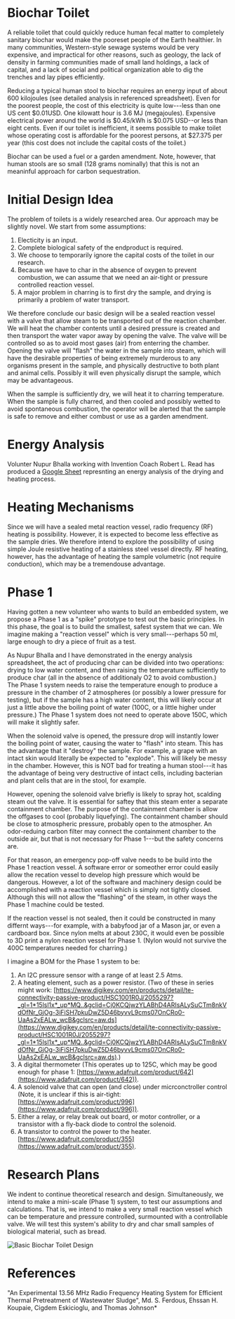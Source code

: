 # Biochar Toilet

A reliable toilet that could quickly reduce human fecal matter to completely sanitary biochar would make the pooreset people of the
Earth healthier. In many communities, Western-style sewage systems would be very expensive, and impractical for other reasons,
such as geology, the lack of density in farming communities made of small land holdings, a lack of capital, and a lack of
social and political organization able to dig the trenches and lay pipes efficiently.

Reducing a typical human stool to biochar requires an energy input of about 600 kilojoules (see detailed analysis in referenced spreadsheet).
Even for the poorest people, the cost of this electricity is quite low---less than one US cent \$0.01USD. One kilowatt hour is 3.6 MJ (megajoules).
Expensive electrical power around the world is $0.45/kWh is $0.075 USD--or less than eight cents. Even if our toilet is inefficient, it
seems possible to make toilet whose operating cost is affordable for the poorest persons, at $27.375 per year (this cost does not include
the capital costs of the toilet.)

Biochar can be used a fuel or a garden amendment. Note, however, that human stools are so small (128 grams nominally) that this is not an meaninful approach for carbon sequestration.


# Initial Design Idea
The problem of toilets is a widely researched area. Our approach may be slightly novel. We start from some assumptions:
1. Electicity is an input.
1. Complete biological safety of the endproduct is required.
1. We choose to temporarily ignore the capital costs of the toilet in our research.
1. Because we have to char in the absence of oxygen to prevent combustion, we can assume that we need an air-tight or pressure controlled
    reaction vessel.
1. A major problem in charring is to first dry the sample, and drying is primarily a problem of water transport.

We therefore conclude our basic design will be a sealed reaction vessel with a valve that allow steam to be transported out
of the reaction chamber. We will heat the chamber contents until a desired pressure is created and then transport the water
vapor away by opening the valve. The valve will be controlled so as to avoid most gases (air) from enterring the chamber.
Opening the valve will "flash" the water in the sample into steam, which will have the desirable properties of being
extremely murderous to any organisms present in the sample, and physically destructive to both plant and animal cells.
Possibly it will even physically disrupt the sample, which may be advantageous.

When the sample is sufficiently dry, we will heat it to charring temperature. When the sample is fully charred, and then cooled
and possibly wetted to avoid spontaneous combustion, the
operator will be alerted that the sample is safe to remove and either combust or use as a garden amendment.

# Energy Analysis

Volunter Nupur Bhalla working with Invention Coach Robert L. Read has produced a [Google Sheet](https://docs.google.com/spreadsheets/d/1ZwIqP0B2wM6QrpZTNiK1hNnNmIEIal7qxYdgEJz8Iog/edit?usp=sharing) represnting an energy analysis of the drying and heating process.



# Heating Mechanisms
Since we will have a sealed metal reaction vessel, radio frequency (RF) heating is possibility.
However, it is expected to become less effective as the sample dries.
We therefore intend to explore the possibility of using simple Joule resistive heating of a stainless steel vessel directly.
RF heating, however, has the advantage of heating the sample volumetric (not require conduction), which may be a tremendouse advantage.

# Phase 1

Having gotten a new volunteer who wants to build an embedded system, we propose a Phase 1 as a "spike" prototype to test out the basic principles.
In this phase, the goal is to build the smallest, safest system that we can. 
We imagine making a "reaction vessel" which is very small---perhaps 50 ml, large enough to dry a piece of fruit as a test.

As Nupur Bhalla and I have demonstrated in the energy analysis spreadsheet, the act of producing char can be divided into two operations:
drying to low water content, and then raising the temperature sufficiently to produce char (all in the absence of additionaly O2 to avoid
combustion.) The Phase 1 system needs to raise the temperature enough to produce a pressure in the chamber of 2 atmospheres (or possibly 
a lower pressure for testing), but if the sample has a high water content, this will likely occur at just a little above the boiling point 
of water (100C, or a little higher under pressure.) The Phase 1 system does not need to operate above 150C, which will make it slightly safer.

When the solenoid valve is opened, the pressure drop will instantly lower the boiling point of water, causing the water to "flash" into
steam. This has the advantage that it "destroy" the sample. For example, a grape with an intact skin would literally be expected to "explode". 
This will likely be messy in the chamber. However, this is NOT bad for treating a human stool---it has the advantage of being very 
destructive of intact cells, including bacterian and plant cells that are in the stool, for example.

However, opening the solenoid valve briefly is likely to spray hot, scalding steam out the valve. It is essential for saftey that this steam enter
a separate containment chamber. The purpose of the containment chamber is allow the offgases to cool (probably liquefying). The containment 
chamber should be close to atmospheric pressure, probably open to the atmospher. An odor-reduing carbon filter may connect the containment 
chamber to the outside air, but that is not necessary for Phase 1---but the safety concerns are.

For that reason, an emergency pop-off valve needs to be build into the Phase 1 reaction vessel. A software error or someother error could 
easily allow the recation vessel to develop high pressure which would be dangerous.  However, a lot of the software and machinery 
design could be accomplished with a reaction vessel which is simply not tightly closed. Although this will not allow the "flashing" of
the steam, in other ways the Phase 1 machine could be tested.

If the reaction vessel is not sealed, then it could be constructed in many differnt ways---for example, with a babyfood jar of a Mason jar,
or even a cardboard box. Since nylon melts at about 230C, it would even be possible to 3D print a nylon reaction vessel for Phase 1. (Nylon
would not survive the 400C temperatures needed for charring.)

I imagine a BOM for the Phase 1 system to be:
1. An I2C pressure sensor with a range of at least 2.5 Atms.
2. A heating element, such as a power resistor. (Two of these in series might work: [https://www.digikey.com/en/products/detail/te-connectivity-passive-product/HSC1001R0J/2055297?_gl=1*15lsl1x*_up*MQ..&gclid=Cj0KCQjwzYLABhD4ARIsALySuCTm8nkVdOfNr_GjOg-3iFiSH7pkuDwZ5D46byvvL9cms07OnCRo0-UaAs2xEALw_wcB&gclsrc=aw.ds](https://www.digikey.com/en/products/detail/te-connectivity-passive-product/HSC1001R0J/2055297?_gl=1*15lsl1x*_up*MQ..&gclid=Cj0KCQjwzYLABhD4ARIsALySuCTm8nkVdOfNr_GjOg-3iFiSH7pkuDwZ5D46byvvL9cms07OnCRo0-UaAs2xEALw_wcB&gclsrc=aw.ds).)
3. A digital thermometer (This operates up to 125C, which may be good enough for phase 1: [https://www.adafruit.com/product/642](https://www.adafruit.com/product/642)).
4. A solenoid valve that can open (and close) under micrconctroller control (Note, it is unclear if this is air-tight: [https://www.adafruit.com/product/996](https://www.adafruit.com/product/996)).
5. Either a relay, or relay break out board, or  motor controller, or a transistor with a fly-back diode to control the solenoid.
6. A transistor to control the power to the heater. [https://www.adafruit.com/product/355](https://www.adafruit.com/product/355).





# Research Plans

We indent to continue theoretical research and design. Simultaneously, we intend to make a mini-scale (Phase 1) system, to test our assumptions
and calculations. That is, we intend to make a very small reaction vessel which can be temperature and pressure controlled, surmounted
with a controllable valve. We will test this system's ability to dry and char small samples of biological material, such as bread.

![Basic Biochar Toilet Design](https://github.com/user-attachments/assets/ea41856b-7663-43a1-bf12-8a3a2311aef8)

# References

"An Experimental 13.56 MHz Radio Frequency Heating System
for Efficient Thermal Pretreatment of Wastewater Sludge",
Md. S. Ferdous, Ehssan H. Koupaie, Cigdem Eskicioglu, and Thomas Johnson*


